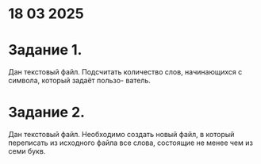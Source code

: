 # 18 03 2025

# Задание 1.
Дан текстовый файл. Подсчитать количество
слов, начинающихся с символа, который задаёт пользо-
ватель.

# Задание 2.
Дан текстовый файл. Необходимо создать
новый файл, в который переписать из исходного файла
все слова, состоящие не менее чем из семи букв.
